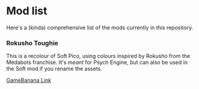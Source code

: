 # Mod list

Here's a (kinda) comprehensive list of the mods currently in this repository.

### Rokusho Toughie

This is a recolour of Soft Pico, using colours inspired by Rokusho from the Medabots franchise. It's *meant* for Psych Engine, but can also be used in the Soft mod if you rename the assets.

[GameBanana Link](https://gamebanana.com/mods/373484)
